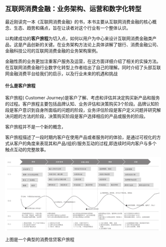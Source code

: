 ## 互联网消费金融：业务架构、运营和数字化转型

最近刚读完一本《互联网消费金融》的书，本书主要从互联网消费金融的核心概念、生态、趋势和痛点，旨在让读者对这个行业有一个整体认识。



以构建成功的**客户旅程**为切入点，如何以用户为中心来设计互联网消费金融类产品，这是产品创新的关键。在业务架构方法论上具体讲解了银行、消费金融公司、金融科技公司的互联网消费金融的业务架构案例。



金融性质的业务更加注重客户服务及运营，在这方面详细介绍了相关的实操方法。在互联网消费金融行业数字化转型上作者给出了自己的理解。同时介绍了头部互联网金融消费平台给我们的启示，以及行业未来的机遇和挑战







#### 什么是客户旅程

客户旅程( Customer Journey)是客户了解、考虑和评估并决定购买新产品和服务的过程。客户旅程主要包括品牌认知、业务评估和決策购买3个阶段。品牌认知阶段是客户意识到自身所面临的问题的阶段，业务评估阶段是客户定义问题并研究解决问题的方法的阶段，决策购买阶段是客户选择相应的产品或服务的阶段。



客户旅程并不是一个新的概念，



客户旅程描述了一段时期内客户在使用产品或者服务时的体验，是通过可视化的方式从客户的角度来表现其和产品/组织/服务互动的过程,即连续时间内客户与多个触点互动的完整故事。



![](./img/customer_journey.png)



上图是一个典型的消费信贷客户旅程